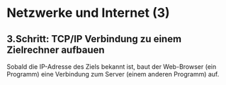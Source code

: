 # Netzwerke und Internet (3)

## 3.Schritt: TCP/IP Verbindung zu einem Zielrechner aufbauen

Sobald die IP-Adresse des Ziels bekannt ist, baut der Web-Browser (ein Programm) eine Verbindung zum Server (einem anderen Programm) auf.

